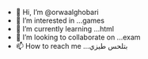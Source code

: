 - 👋 Hi, I’m @orwaalghobari
- 👀 I’m interested in ...games
- 🌱 I’m currently learning ...html
- 💞️ I’m looking to collaborate on ...exam
- 📫 How to reach me ...بتلحس طيزي

<!---
orwaalghobari/orwaalghobari is a ✨ special ✨ repository because its `README.md` (this file) appears on your GitHub profile.
You can click the Preview link to take a look at your changes.
--->

